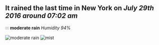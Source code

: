 ## It rained the last time in New York on *July 29th 2016 around 07:02 am*
💧💧  **moderate rain** *Humidity 94%*

![moderate rain](http://openweathermap.org/img/w/10d.png) ![mist](http://openweathermap.org/img/w/50d.png)
